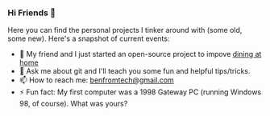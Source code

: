 ### Hi Friends 👋

<!--
**benhurley/benhurley** is a ✨ _special_ ✨ repository because its `README.md` (this file) appears on your GitHub profile. 
-->

Here you can find the personal projects I tinker around with (some old, some new). Here's a snapshot of current events:

- 🌱 My friend and I just started an open-source project to impove [dining at home](https://github.com/benhurley/food-feels)
- 💬 Ask me about git and I'll teach you some fun and helpful tips/tricks.
- 📫 How to reach me: benfromtech@gmail.com
- ⚡ Fun fact: My first computer was a 1998 Gateway PC (running Windows 98, of course). What was yours? 

